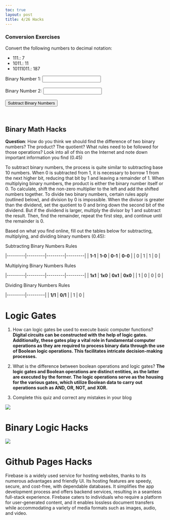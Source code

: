 ```yaml
---
toc: true
layout: post
title: 4/26 Hacks
---
```

### Conversion Exercises 

Convert the following numbers to decimal notation:
- 111.: 7
- 1011.: 11
- 10111011.: 187

<html>
  <head>
    <style>
      #button:hover {
  background-color: #32c422;
}
            h6 {
                font-size: 200%;
            }
    </style>
    <title>Binary Addition</title>
  </head>
  <body>
    <form>
      <label for="binary1">Binary Number 1:</label>
      <input type="text" id="binary1" name="binary1"><br><br>
      <label for="binary2">Binary Number 2:</label>
      <input type="text" id="binary2" name="binary2"><br><br>
      <input type="button" value="Subtract Binary Numbers" onclick="binarySum()">
    </form>
    <br>
    <p id="binary_result"></p>
    <p id="decimal_result"></p>
    <script>
      function binarySum() {
        var binary1 = document.getElementById("binary1").value;
        var binary2 = document.getElementById("binary2").value;
        var decimalSum = parseInt(binary1, 2) - parseInt(binary2, 2);
        var binarySum = decimalSum.toString(2);
        document.getElementById("binary_result").innerHTML = "Difference of binary numbers:  " + binarySum
        document.getElementById("decimal_result").innerHTML = "Difference in base 10:  " + decimalSum
      }
    </script>
  </body>
</html>

## Binary Math Hacks

**Question**: How do you think we should find the difference of two binary numbers? The product? The quotient? What rules need to be followed for those operations? Look into all of this on the Internet and note down important information you find (0.45) 

To subtract binary numbers, the process is quite similar to subtracting base 10 numbers. When 0 is subtracted from 1, it is necessary to borrow 1 from the next higher bit, reducing that bit by 1 and leaving a remainder of 1. When multiplying binary numbers, the product is either the binary number itself or 0. To calculate, shift the non-zero multiplier to the left and add the shifted numbers together. To divide two binary numbers, certain rules apply (outlined below), and division by 0 is impossible. When the divisor is greater than the dividend, set the quotient to 0 and bring down the second bit of the dividend. But if the dividend is larger, multiply the divisor by 1 and subtract the result. Then, find the remainder, repeat the first step, and continue until the remainder is 0.


Based on what you find online, fill out the tables below for subtracting, multiplying, and dividing binary numbers (0.45):

Subtracting Binary Numbers Rules

|---------|---------|---------|---------|
| **1-1** | **1-0** | **0-1** | **0-0** |
|    0     |     1    |     1    |     0    |


Multiplying Binary Numbers Rules

|---------|---------|---------|---------|
| **1x1** | **1x0** | **0x1** | **0x0** |
|    1     |     0    |    0     |    0     |


Dividing Binary Numbers Rules

|---------|---------|
| **1/1** | **0/1** |
|     1    |    0    |        


# Logic Gates

1. How can logic gates be used to execute basic computer functions? **Digital circuits can be constructed with the help of logic gates. Additionally, these gates play a vital role in fundamental computer operations as they are required to process binary data through the use of Boolean logic operations. This facilitates intricate decision-making processes.**

2. What is the difference between boolean operations and logic gates? **The logic gates and Boolean operations are distinct entities, as the latter are executed by the former. The logic operations serve as the housing for the various gates, which utilize Boolean data to carry out operations such as AND, OR, NOT, and XOR.**

3. Complete this quiz and correct any mistakes in your blog

![]({{site.baseurl}}/khanacademy.png) 


# Binary Logic Hacks
![]({{site.baseurl}}/quizscore.png) 


# Github Pages Hacks

Firebase is a widely used service for hosting websites, thanks to its numerous advantages and friendly UI. Its hosting features are speedy, secure, and cost-free, with dependable databases. It simplifies the app development process and offers backend services, resulting in a seamless full-stack experience. Firebase caters to individuals who require a platform for user-generated content, and it enables lossless document transfers while accommodating a variety of media formats such as images, audio, and video.